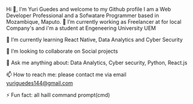 Hi 👋, I'm Yuri Guedes and welcome to my Github profile
I am a Web Developer Professional and a Sofwatare Programmer based in Mozambique, Maputo.
🔭 I’m currently working as Freelancer at for local Company's and i'm a student at Engeneering University UEM

🌱 I’m currently learning React Native, Data Analytics and Cyber Security

👯 I’m looking to collaborate on Social projects

💬 Ask me anything about: Data Analytics, Cyber security, Python, React.js

📫 How to reach me: please contact me via email yuriguedes144@gmail.com

⚡ Fun fact: all haill command prompt(cmd)





<!---
YuriGuedes-3rd/YuriGuedes-3rd is a ✨ special ✨ repository because its `README.md` (this file) appears on your GitHub profile.
You can click the Preview link to take a look at your changes.
--->
